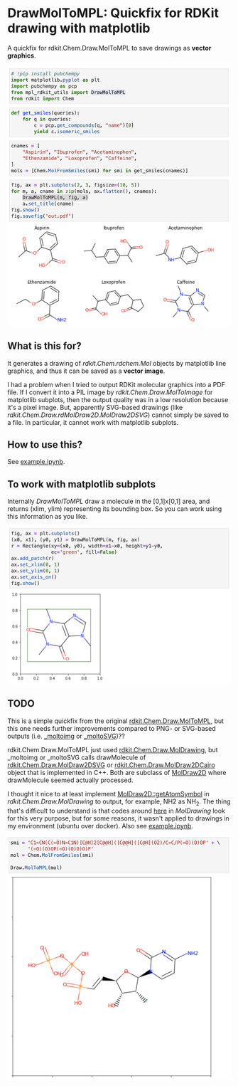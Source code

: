 # DrawMolToMPL: Quickfix for RDKit drawing with matplotlib

A quickfix for rdkit.Chem.Draw.MolToMPL to save drawings as **vector graphics**.

<img src="images/example.png" width="600">


## What is this for?

It generates a drawing of *rdkit.Chem.rdchem.Mol* objects by matplotlib line graphics, and thus it can be saved as a **vector image**.

I had a problem when I tried to output RDKit molecular graphics into a PDF file. If I convert it into a PIL image by *rdkit.Chem.Draw.MolToImage* for matplotlib subplots, then the output quality was in a low resolution because it's a pixel image. But, apparently SVG-based drawings (like *rdkit.Chem.Draw.rdMolDraw2D.MolDraw2DSVG*) cannot simply be saved to a file. In particular, it cannot work with matplotlib subplots. 

## How to use this?

See [example.ipynb](example.ipynb).

## To work with matplotlib subplots

Internally *DrawMolToMPL* draw a molecule in the [0,1]x[0,1] area, and returns (xlim, ylim) representing its bounding box. So you can work using this information as you like.

<img src="images/output.png" width="600">

## TODO

This is a simple quickfix from the original [rdkit.Chem.Draw.MolToMPL](https://github.com/rdkit/rdkit/blob/58e6743df02c004b5c719c044a2641d719a2e7df/rdkit/Chem/Draw/__init__.py#L331), but this one needs further improvements compared to PNG- or SVG-based outputs (i.e. [_moltoimg](https://github.com/rdkit/rdkit/blob/58e6743df02c004b5c719c044a2641d719a2e7df/rdkit/Chem/Draw/__init__.py#L447) or [_moltoSVG](https://github.com/rdkit/rdkit/blob/58e6743df02c004b5c719c044a2641d719a2e7df/rdkit/Chem/Draw/__init__.py#L490))?? 

rdkit.Chem.Draw.MolToMPL just used [rdkit.Chem.Draw.MolDrawing](https://github.com/rdkit/rdkit/blob/58e6743df02c004b5c719c044a2641d719a2e7df/rdkit/Chem/Draw/MolDrawing.py#L77), but _moltoimg or _moltoSVG calls drawMolecule of [rdkit.Chem.Draw.MolDraw2DSVG](https://github.com/rdkit/rdkit/blob/69b143edd059612c2f28ad898fa2d87dc1525e6f/Code/GraphMol/MolDraw2D/MolDraw2DSVG.cpp) or [rdkit.Chem.Draw.MolDraw2DCairo](https://github.com/rdkit/rdkit/blob/69b143edd059612c2f28ad898fa2d87dc1525e6f/Code/GraphMol/MolDraw2D/MolDraw2DCairo.cpp) object that is implemented in C++. Both are subclass of [MolDraw2D](https://github.com/rdkit/rdkit/blob/69b143edd059612c2f28ad898fa2d87dc1525e6f/Code/GraphMol/MolDraw2D/MolDraw2D.cpp) where drawMolecule seemed actually processed.

I thought it nice to at least implement [MolDraw2D::getAtomSymbol](https://github.com/rdkit/rdkit/blob/69b143edd059612c2f28ad898fa2d87dc1525e6f/Code/GraphMol/MolDraw2D/MolDraw2D.cpp#L3991) in *rdkit.Chem.Draw.MolDrawing* to output, for example, NH2 as NH<sub>2</sub>. The thing that's difficult to understand is that codes around [here](https://github.com/rdkit/rdkit/blob/58e6743df02c004b5c719c044a2641d719a2e7df/rdkit/Chem/Draw/MolDrawing.py#L412) in *MolDrawing* look for this very purpose, but for some reasons, it wasn't applied to drawings in my environment (ubuntu over docker). Also see [example.ipynb](example.ipynb).

<img src="images/MolToMPL.png" width="600">

